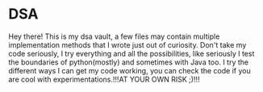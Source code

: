 # DSA
Hey there! This is my dsa vault, a few files may contain multiple implementation methods that I wrote just out of curiosity.
Don't take my code seriously, I try everything and all the possibilities, like seriously I test the boundaries of python(mostly) and sometimes with Java too.
I try the different ways I can get my code working, you can check the code if you are cool with experimentations.!!!AT YOUR OWN RISK ;)!!!
